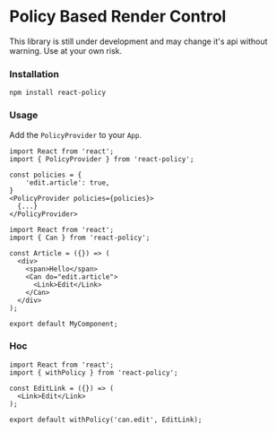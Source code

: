 # Policy Based Render Control

This library is still under development and may change it's api without warning. Use at your own risk.

### Installation

```
npm install react-policy
```

### Usage

Add the `PolicyProvider` to your `App`.

```
import React from 'react';
import { PolicyProvider } from 'react-policy';

const policies = {
	'edit.article': true,
}
<PolicyProvider policies={policies}>
  {...}
</PolicyProvider>
```


```
import React from 'react';
import { Can } from 'react-policy';

const Article = ({}) => (
  <div>
    <span>Hello</span>
    <Can do="edit.article">
      <Link>Edit</Link>
    </Can>
  </div>
);

export default MyComponent;
```

### Hoc
```
import React from 'react';
import { withPolicy } from 'react-policy';

const EditLink = ({}) => (
  <Link>Edit</Link>
);

export default withPolicy('can.edit', EditLink);
```